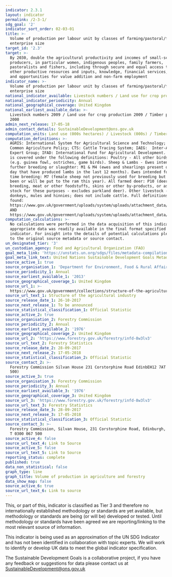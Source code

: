 ```yaml
---
indicator: 2.3.1
layout: indicator
permalink: /2-3-1/
sdg_goal: '2'
indicator_sort_order: 02-03-01
title: >-
  Volume of production per labour unit by classes of farming/pastoral/forestry
  enterprise size
target_id: '2.3'
target: >-
  By 2030, double the agricultural productivity and incomes of small-scale food
  producers, in particular women, indigenous peoples, family farmers,
  pastoralists and fishers, including through secure and equal access to land,
  other productive resources and inputs, knowledge, financial services, markets
  and opportunities for value addition and non-farm employment
indicator_name: >-
  Volume of production per labour unit by classes of farming/pastoral/forestry
  enterprise size
national_indicator_available: Livestock numbers / Land use for crop production / Timber production
national_indicator_periodicity: Annual
national_geographical_coverage: United Kingdom
national_earliest_available_data: >-
  Livestock numbers 2009 / Land use for crop production 2009 / Timber production
  2000
admin_next_release: 17-05-18
admin_contact_details: SustainableDevelopment@ons.gov.uk
computation_units: Land use (000s hectares) / Livestock (000s) / Timber (000s green tonnes)
computation_definitions: >-
  AGRIS: International System for Agricultural Science and Technology; CAP:
  Common Agriculture Policy; CTS: Cattle Tracing System; IAEG:  Inter-Agency and
  Expert Group; IFAD: International Fund for Agricultural Development. Livestock
  is covered under the following definitions: Poultry - All other birds: N16
  (e.g. guinea fowl, ostriches, game birds). Sheep & Lambs - Ewes intended for
  further breeding or slaughter: M1 & M4 (ewes and shearlings present on survey
  day that have produced lambs in the last 12 months). Ewes intended for first
  time breeding: M7 (female sheep not previously used for breeding but that have
  been or will be put to the ram this year). All farmed deer: P10 (deer kept for
  breeding, meat or other foodstuffs, skins or other by-products, or as breeding
  stock for these purposes - excludes parkland deer). Other livestock - Include
  donkeys, mules and hinnies; does not include cattle. Full definitions can be
  found:
  https://www.gov.uk/government/uploads/system/uploads/attachment_data/file/618862/structure-june-guidance-14jun17.pdf
  AND
  https://www.gov.uk/government/uploads/system/uploads/attachment_data/file/182225/defra-stats-foodfarm-landuselivestock-june-results-BovineRegisters.pdf.
computation_calculations: >-
  No calculations were performed in the data acquisition of this indicator as
  appropriate data was readily available in the final format specified by this
  indicator. For insight into the details of potential calculations please refer
  to the original source metadata or source contact.
un_designated_tier: '3'
un_custodian_agency: Food and Agricultural Organization (FAO)
goal_meta_link: 'https://unstats.un.org/sdgs/files/metadata-compilation/Metadata-Goal-2.pdf'
goal_meta_link_text: United Nations Sustainable Development Goals Metadata (PDF 4.0 MB)
source_active_1: true
source_organisation_1: 'Department for Environment, Food & Rural Affairs (Defra)'
source_periodicity_1: Annual
source_earliest_available_1: '2013'
source_geographical_coverage_1: United Kingdom
source_url_1: >-
  https://www.gov.uk/government/collections/structure-of-the-agricultural-industry
source_url_text_1: Structure of the agricultural industry
source_release_date_1: 26-10-2017
source_next_release_1: To be announced
source_statistical_classification_1: Official Statistic
source_active_2: true
source_organisation_2: Forestry Commission
source_periodicity_2: Annual
source_earliest_available_2: '1976'
source_geographical_coverage_2: United Kingdom
source_url_2: 'https://www.forestry.gov.uk/forestry/infd-8w3lv3'
source_url_text_2: Forestry Statistics
source_release_date_2: 28-09-2017
source_next_release_2: 17-05-2018
source_statistical_classification_2: Official Statistic
source_contact_2: >-
  Forestry Commission Silvan House 231 Corstorphine Road EdinbEH12 7AT (0300 067
  500)
source_active_3: true
source_organisation_3: Forestry Commission
source_periodicity_3: Annual
source_earliest_available_3: '1976'
source_geographical_coverage_3: United Kingdom
source_url_3: 'https://www.forestry.gov.uk/forestry/infd-8w3lv3'
source_url_text_3: Forestry Statistics
source_release_date_3: 28-09-2017
source_next_release_3: 17-05-2018
source_statistical_classification_3: Official Statistic
source_contact_3: >-
  Forestry Commission, Silvan House, 231 Corstorphine Road, Edinburgh, EH12 7AT,
  T 0300 067 500
source_active_4: false
source_url_text_4: Link to Source
source_active_5: false
source_url_text_5: Link to Source
reporting_status: complete
published: true
data_non_statistical: false
graph_type: line
graph_title: Volume of production in agriculture and forestry
data_show_map: false
source_active_6: true
source_url_text_6: Link to source
---
```

This, or part of this, indicator is classified as Tier 3 and therefore no internationally established methodology or standards are yet available, but methodology or standards are being (or will be) developed or tested. Until methodology or standards have been agreed we are reporting/linking to the most relevant source of information.

This indicator is being used as an approximation of the UN SDG Indicator and has not been identified in collaboration with topic experts. We will work to identify or develop UK data to meet the global indicator specification.
  
The Sustainable Development Goals is a collaborative project, if you have any feedback or suggestions for data please contact us at <SustainableDevelopment@ons.gov.uk>

